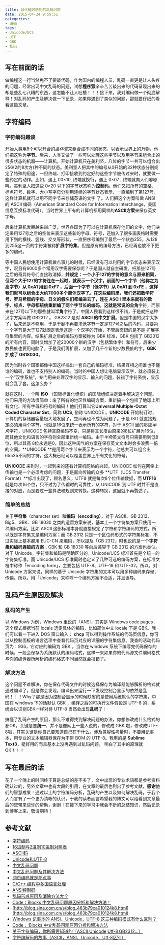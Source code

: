 ```yaml
---
title: 敲代码时遇到的乱码问题
date: 2015-04-24 9:59:51
categories:
- 编码
tags:
- Unicode/UCS
- UTF
- GBK
- 乱码
---
```

## 写在前面的话

做编程这一行当然免不了要敲代码，作为国内的编程人员，乱码一直更是让人头疼的问题，经常出现中文乱码的问题，试想**程序猿**辛辛苦苦敲出来的代码呈现出来的却是些乱七八糟的东西，这怎能不让人吐槽！！！接下来，我对编码做一个彻底解释！对乱码的产生及解决做一下记录，如果你遇到了类似的问题，那就要仔细的看看这篇文章。
<!--more-->

## 字符编码

### 字符编码趣谈

开始人类用8个可以开合的*晶体管*来组合成不同的状态，以表示世界上的万物，他们把这称为**字节**。后来，人类又做了一些可以处理这些字节以及用字节来组合出的很多状态的机器——计算机。开始计算机只在美利坚，八位的字节一共可以组合出256(2的8次方)种不同的状态。美利坚人把其中的编号从0开始的32种状态分别规定了特殊的用途，一但终端、打印接收到约定好的这些字节被传过来时，就要做一些约定的动作。比如，遇上 00×10, 终端就换行，遇上 0×07 , 终端就向人们嘟嘟叫。美利坚人把这些 0×20 以下的字节状态称为**控制码**。他们又把所有的空格、标点符号、数字、大小写字母分别用连续的字节状态表示，一直编到了第127号，这样计算机就可以用不同字节来存储英语的文字 了。人们把这个方案叫做 ANSI 的 ASCII 编码（American Standard Code for Information Interchange，美国信息互换标准代码）。当时世界上所有的计算机都用同样的**ASCII方案**来保存英文字母。

后来计算机发展越来越广泛，世界各国为了可以在计算机保存他们的文字，他们决定采用127号之后的空位来表示这些新的字母、符号，还加入了很多画表格时需要用下到的横线、竖线、交叉等形状，一直把序号编到了最后一个状态255。从128到255这一页的字符集被称**扩展字符集**。但是原有的编号方法，已经再也放不下更多的编码。

等中国人民想使用计算机做点事儿的时候，已经没有可以利用的字节状态来表示汉字，况且有6000多个常用汉字需要保存呢？于是国人就自主研发，把那些127号之后的奇异符号们直接取消掉，**并规定：一个小于127的字符的意义与原来相同，但两个大于127的字符连在一起时，就表示一个汉字，前面的一个字节（他称之为高字节）从 0xA1 用到 0xF7 ，后面一个字节（低字节）从 0xA1 到 0xFE ，这样我们就可以组合出大约7000多个简体汉字了。**在这些编码里，我们还把数学符号、罗马希腊的字母、日文的假名们都编进去了，连在 ASCII 里本来就有的数字、标点、字母都统统重新编了两个字节长的编码，这就是常说的**全角**字符，而原来在127号以下的那些就叫**半角**字符了。中国人民看到这样很不错，于是就把这种汉字方案叫做 GB2312 。 GB2312 是对 **ASCII 的中文扩展**。但是中国的汉字太多了，后来还是不够用，于是干脆不再要求低字节一定是127号之后的内码，只要第一个字节是大于127就固定表示这是一个汉字的开始，不管后面跟的是不是 扩展字符集里的内容。结果扩展之后的编码方案被称为 GBK 标准，GBK 包括了 GB2312 的所有内容，同时又增加了近20000个新的汉字（包括繁体字）和符号。后来少数民族也要用电脑了，于是我们再扩展，又加了几千个新的少数民族的字，**GBK 扩成了 GB18030**。

因为当时各个国家都像中国这样搞出一套自己的编码标准，结果互相之间谁也不懂谁的编码，谁也不支持别人的编码。当时的中国人想让电脑显示汉字，就必须装上一个”汉字系统”，专门用来处理汉字的显示、输入的问题，装错了字符系统，显示就会乱了套。这怎么办？

就在这时，一个叫 **ISO** （国际标谁化组织）的国际组织决定着手解决这个问题。他们采用的方法很简单：废了所有的地区性编码方案，重新搞一个包括了地球上所有文化、所有字母和符号的编码！他们打算叫它**Universal Multiple-Octet Coded Character Set**，简称 **UCS**, 俗称 UNICODE 。**UNICODE** 开始制订时，计算机的存储器容量极大地发展了，空间再也不成为问题了。于是 ISO 就直接规定必须用两个字节，也就是16位来统一表示所有的字符，对于 ASCII 里的那些*半角*字符，UNICODE 包持其原编码不变，只是将其长度由原来的8位扩展为16位，而其他文化和语言的字符则全部重新统一编码。由于*半角*英文符号只需要用到低8位，所以其高 8位永远是0，因此这种阔气的方案在保存英文文本时会多浪费一倍的空间。**UNICODE **是用两个字节来表示为一个字符，他总共可以组合出65535不同的字符，这大概已经可以覆盖世界上所有文化的符号。

**UNICODE** 来到时，一起到来的还有计算机网络的兴起，UNICODE 如何在网络上传输也是一个必须考虑的问题，于是面向传输的众多 **UTF（UCS Transfer Format）**标准出现了，顾名思义，UTF8 就是每次8个位传输数据，而 **UTF16** 就是每次16个位，只不过为了传输时的可靠性，从 UNICODE 到  UTF 时并不是直接的对应，而是要过一些算法和规则来转换。这种转换，这里就不再赘述了。

### 简单的总结

关于**字符集**（character set）和**编码（encoding）**，对于 ASCII、GB 2312、Big5、GBK、GB 18030 之类的遗留方案来说，基本上一个字符集方案只使用一种编码方案。比如 ASCII 这部标准本身就直接规定了字符和字符编码的方式，所以既是字符集又是编码方案；而 GB 2312 只是一个区位码形式的字符集标准，不过实际上基本都用 EUC-CN 来编码，所以提及「GB 2312」时也说的是一个**字符集和编码连锁的方案**；GBK 和 GB 18030 等向后兼容于 GB 2312 的方案也类似。
对于 Unicode，字符集和编码是明确区分的。Unicode/UCS 标准首先是个统一的字符集标准。而 Unicode/UCS 标准同时也定义了几种可选的编码方案，在标准文档中称作「encoding form」，主要包括 UTF-8、UTF-16 和 UTF-32。所以，对 Unicode 方案来说，同样的基于 Unicode 字符集的文本可以用多种编码来存储、传输。所以，用「Unicode」来称呼一个编码方案不合适，并且误导。

## 乱码产生原因及解决

### 乱码的产生

以 Windows 为例，Windows 里说的「ANSI」其实是 Windows code pages，这个模式根据当前 locale 选定具体的编码，比如简体中文 locale 下是 GBK。我们可以看一下进入 DOS 窗口输入： **chcp** 可以得到操作系统的代码页信息，你可以从控制面板的语言选项中查看代码页对应的详细的字符集信息。我查的活动代码页为：936，它对应的编码为 GBK 。当你在 windows 系统下编写完代码保存的时候，一般会保存为系统默认的编码格式，这样一来如果你的代码源文件编码格式与你的编译器所解析的编码格式不同当然就会报错了。

### 解决方法

这个问题不难解决，你在保存代码文件的时候选择保存为编译器能够解析的格式就通过编译了。但是你会发现，编译出来运行一下发现控制台显示的依然是乱码！！！Why？那是因为控制台显示的时候缺省的是使用系统默认的字符集，中国在 windows 下的话默认 GBK ，编译之后的可执行文件假设是 UTF-8 的，系统会以识别GBK一样对待 UTF-8 当然会出现**乱码**了！

搞懂了乱码产生的原因，那么不难得找到解决问题的办法，你想修改成什么格式的都OK，关键是要**统一**，并不是像网上一些人说的，修改成 GBK 啦，修改成UTF-8啦，其实关键是你自己要知道自己在干什么。涉及兼容性考量时，不要用记事本，用专业的文本编辑器保存为不带 BOM 的 UTF-8。我用的是 **Sublime Text3**，挺好用的而且基本上没再遇到过乱码问题。 明白了其中的原理就 OK！！！


## 写在最后的话

花了一个晚上的时间终于算是总结的差不多了，文中出现的专业术语都是参考资料确认过的，另外文章中也有大段的引用，在文章的最后也列出了参考文献，**感谢**他们的智慧成果！通过以上的字符编码分析，乱码的产生以及如何解决乱码，于我个人而言有了一个更为清晰的认识，于我的读者而言希望我的博文可以给看到文章最后的您带来些许的帮助，谢谢！在接下来的学习中我会不断的总结知识，然后记录到博客上来，敬请期待！

## 参考文献

- [字符编码](http://zh.wikipedia.org/wiki/%E5%AD%97%E7%AC%A6%E7%BC%96%E7%A0%81)
- [16进制与2进制10进制对照表](http://www.doc88.com/p-507834784123.html)
- [ASCII码](http://akaedu.github.io/book/apas01.html)
- [Unicode和UTF-8](http://akaedu.github.io/book/apas02.html)
- [中文乱码问题](http://huangshanghua.iteye.com/blog/1689134)
- [中文乱码问题及其解决方法](http://blog.csdn.net/tkd03072010/article/details/6667689)
- [网页编码就是那点事](http://www.qianxingzhem.com/post-1499.html)
- [C/C++ 编程中多国语言处理](https://www.ibm.com/developerworks/cn/linux/l-cn-ccppglb/)
- [ANSI控制码](http://www.cnblogs.com/hbt19860104/archive/2012/08/07/2627130.html)
- [乱码形成原因及消除方法大全 ](http://blog.chinaunix.net/uid-20611305-id-321419.html)
- [Code：Blocks 中文乱码问题原因分析和解决方法！](http://blog.csdn.net/softman11/article/details/6121538)
- [http://blog.sina.com.cn/s/blog_463b79ca010124k8.html](http://blog.sina.com.cn/s/blog_463b79ca010124k8.html)
- [Windows 记事本的 ANSI、Unicode、UTF-8 这三种编码模式有什么区别？](http://www.zhihu.com/question/20650946)
- [Code：:Blocks 中文乱码问题原因分析和解决方法](http://blog.csdn.net/skypegnu/article/details/9155499)
- [关于字符编码，你所需要知道的（ASCII,Unicode,Utf-8,GB2312…）](http://www.imkevinyang.com/2010/06/%E5%85%B3%E4%BA%8E%E5%AD%97%E7%AC%A6%E7%BC%96%E7%A0%81%EF%BC%8C%E4%BD%A0%E6%89%80%E9%9C%80%E8%A6%81%E7%9F%A5%E9%81%93%E7%9A%84.html)
- [字符编解码的故事（ASCII，ANSI，Unicode，Utf-8区别）](http://www.imkevinyang.com/2009/02/%E5%AD%97%E7%AC%A6%E7%BC%96%E8%A7%A3%E7%A0%81%E7%9A%84%E6%95%85%E4%BA%8B%EF%BC%88ascii%EF%BC%8Cansi%EF%BC%8Cunicode%EF%BC%8Cutf-8%E5%8C%BA%E5%88%AB%EF%BC%89.html)